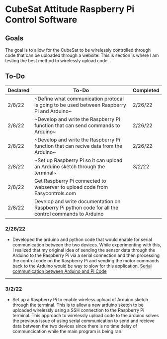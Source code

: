 # CubeSat Attitude Raspberry Pi Control Software 

## Goals
The goal is to allow for the CubeSat to be wirelessly controlled through code that can be uploaded through a website.
This is section is where I am testing the best method to wirelessly upload code.

## To-Do
| Declared | To-Do | Completed |
--- | --- | ---
| 2/8/22 | ~Define what communication protocal is going to be used between Raspberry Pi and Arduino~ | 2/26/22
| 2/8/22 | ~Develop and write the Raspberry Pi function that can send commands to Arduino~| 2/26/22
| 2/8/22 | ~Develop and write the Raspberry Pi function that can recive data from the Arduino~ | 2/26/22
| 2/8/22 | ~Set up Raspberry Pi so it can upload an Arduino sketch through the terminal~ | 3/2/22
| 2/8/22 | Get Raspberry Pi connected to webserver to upload code from Easycontrols.com |
| 2/8/22 | Develop and write documentation on Raspberry Pi python code for all the control commands to Arduino |


### 2/26/22
- Developed the arduino and python code that would enable for serial communication between the two devices. While experimenting with this, I realized that my original idea of sending the sensor data through the Arduino to the Raspberry Pi via a serial connection and then processing the control code on the Raspberry Pi and sending the motor commands back to the Arduino would be way to slow for this application. [Serial communication between Arduino and Pi Code](https://github.com/dylanballback/CubeSat_Attitude_Control/tree/main/Software/Raspberry%20Pi%20%26%20Arduino%20Com/Serial%20Communication)

---

### 3/2/22
- Set up a Raspberry Pi to enable wireless upload of Arduino sketch through the terminal. This is to allow a new arduino sketch to be uploaded wirelessly using a SSH connection to the Raspberry Pi terminal. This approach to wirelessly upload code to the arduino solves the previous issue of using serial communication to send and recieve data between the two devices since there is no time delay of communcication while the main program is being ran. 

